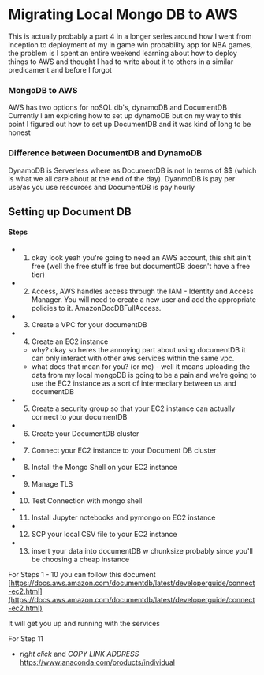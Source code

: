 # Migrating Local Mongo DB to AWS



This is actually probably a part 4 in a longer series around how I went from inception to deployment of my in game win probability app for NBA games, the problem is I spent an entire weekend learning about how to deploy things to AWS and thought I had to write about it to others in a similar predicament and before I forgot

### MongoDB to AWS


AWS has two options for noSQL db's, dynamoDB and DocumentDB
Currently I am exploring how to set up dynamoDB but on my way to this point I figured out how to set up DocumentDB and it was kind of long to be honest

### Difference between DocumentDB and DynamoDB

DynamoDB is Serverless where as DocumentDB is not
In terms of $$ (which is what we all care about at the end of the day). DyanmoDB is pay per use/as you use resources and DocumentDB is pay hourly

## Setting up Document DB

#### Steps

- 1) okay look yeah you're going to need an AWS account, this shit ain't free (well the free stuff is free but documentDB doesn't have a free tier)
- 2) Access, AWS handles access through the IAM - Identity and Access Manager. You will need to create a new user and add the appropriate policies to it. AmazonDocDBFullAccess.
- 3) Create a VPC for your documentDB 
- 4) Create an EC2 instance 
    - why? okay so heres the annoying part about using documentDB it can only interact with other aws services within the same vpc. 
    - what does that mean for you? (or me) - well it means uploading the data from my local mongoDB is going to be a pain and we're going to use the EC2 instance as a sort of intermediary between us and documentDB
    
- 5) Create a security group so that your EC2 instance can actually connect to your documentDB
- 6) Create your DocumentDB cluster
- 7) Connect your EC2 instance to your Document DB cluster
- 8) Install the Mongo Shell on your EC2 instance
- 9) Manage TLS 
- 10) Test Connection with mongo shell 
- 11) Install Jupyter notebooks and pymongo on EC2 instance 
- 12) SCP your local CSV file to your EC2 instance
- 13) insert your data into documentDB w chunksize probably since you'll be choosing a cheap instance

For Steps 1 - 10 you can follow this document [https://docs.aws.amazon.com/documentdb/latest/developerguide/connect-ec2.html](https://docs.aws.amazon.com/documentdb/latest/developerguide/connect-ec2.html)

It will get you up and running with the services 

For Step 11

- _right click_ and *COPY LINK ADDRESS* https://www.anaconda.com/products/individual
